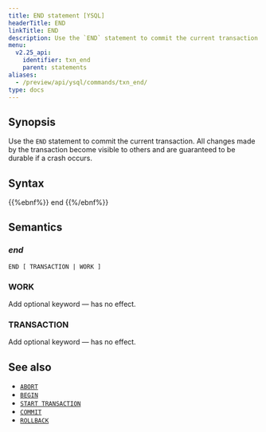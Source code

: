 ```yaml
---
title: END statement [YSQL]
headerTitle: END
linkTitle: END
description: Use the `END` statement to commit the current transaction.
menu:
  v2.25_api:
    identifier: txn_end
    parent: statements
aliases:
  - /preview/api/ysql/commands/txn_end/
type: docs
---
```


## Synopsis

Use the `END` statement to commit the current transaction. All changes made by the transaction become visible to others and are guaranteed to be durable if a crash occurs.

## Syntax

{{%ebnf%}}
  end
{{%/ebnf%}}

## Semantics

### *end*

```
END [ TRANSACTION | WORK ]
```

### WORK

Add optional keyword — has no effect.

### TRANSACTION

Add optional keyword — has no effect.

## See also

- [`ABORT`](../txn_abort)
- [`BEGIN`](../txn_begin/)
- [`START TRANSACTION`](../txn_start/)
- [`COMMIT`](../txn_commit)
- [`ROLLBACK`](../txn_rollback)
